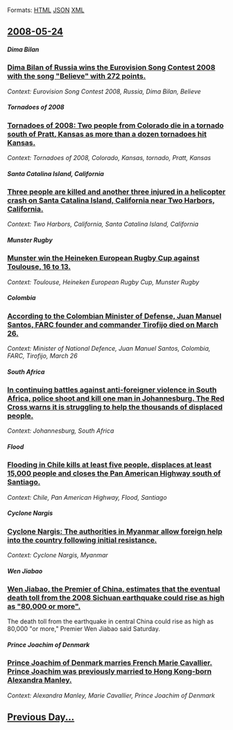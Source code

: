 
Formats: [HTML](2008/05/24/index.html)  [JSON](2008/05/24/index.json)  [XML](2008/05/24/index.xml)  

## [2008-05-24](/news/2008/05/24/index.md)

##### Dima Bilan
### [ Dima Bilan of Russia wins the Eurovision Song Contest 2008 with the song "Believe" with 272 points. ](/news/2008/05/24/dima-bilan-of-russia-wins-the-eurovision-song-contest-2008-with-the-song-believe-with-272-points.md)
_Context: Eurovision Song Contest 2008, Russia, Dima Bilan, Believe_

##### Tornadoes of 2008
### [ Tornadoes of 2008: Two people from Colorado die in a tornado south of Pratt, Kansas as more than a dozen tornadoes hit Kansas. ](/news/2008/05/24/tornadoes-of-2008-two-people-from-colorado-die-in-a-tornado-south-of-pratt-kansas-as-more-than-a-dozen-tornadoes-hit-kansas.md)
_Context: Tornadoes of 2008, Colorado, Kansas, tornado, Pratt, Kansas_

##### Santa Catalina Island, California
### [ Three people are killed and another three injured in a helicopter crash on Santa Catalina Island, California near Two Harbors, California. ](/news/2008/05/24/three-people-are-killed-and-another-three-injured-in-a-helicopter-crash-on-santa-catalina-island-california-near-two-harbors-california.md)
_Context: Two Harbors, California, Santa Catalina Island, California_

##### Munster Rugby
### [ Munster win the Heineken European Rugby Cup against Toulouse, 16 to 13. ](/news/2008/05/24/munster-win-the-heineken-european-rugby-cup-against-toulouse-16-to-13.md)
_Context: Toulouse, Heineken European Rugby Cup, Munster Rugby_

##### Colombia
### [ According to the Colombian Minister of Defense, Juan Manuel Santos, FARC founder and commander Tirofijo died on March 26. ](/news/2008/05/24/according-to-the-colombian-minister-of-defense-juan-manuel-santos-farc-founder-and-commander-tirofijo-died-on-march-26.md)
_Context: Minister of National Defence, Juan Manuel Santos, Colombia, FARC, Tirofijo, March 26_

##### South Africa
### [ In continuing battles against anti-foreigner violence in South Africa, police shoot and kill one man in Johannesburg. The Red Cross warns it is struggling to help the thousands of displaced people. ](/news/2008/05/24/in-continuing-battles-against-anti-foreigner-violence-in-south-africa-police-shoot-and-kill-one-man-in-johannesburg-the-red-cross-warns-i.md)
_Context: Johannesburg, South Africa_

##### Flood
### [ Flooding in Chile kills at least five people, displaces at least 15,000 people and closes the Pan American Highway south of Santiago. ](/news/2008/05/24/flooding-in-chile-kills-at-least-five-people-displaces-at-least-15-000-people-and-closes-the-pan-american-highway-south-of-santiago.md)
_Context: Chile, Pan American Highway, Flood, Santiago_

##### Cyclone Nargis
### [ Cyclone Nargis: The authorities in Myanmar allow foreign help into the country following initial resistance. ](/news/2008/05/24/cyclone-nargis-the-authorities-in-myanmar-allow-foreign-help-into-the-country-following-initial-resistance.md)
_Context: Cyclone Nargis, Myanmar_

##### Wen Jiabao
### [ Wen Jiabao, the Premier of China, estimates that the eventual death toll from the 2008 Sichuan earthquake could rise as high as "80,000 or more". ](/news/2008/05/24/wen-jiabao-the-premier-of-china-estimates-that-the-eventual-death-toll-from-the-2008-sichuan-earthquake-could-rise-as-high-as-80-000-or.md)
The death toll from the earthquake in central China could rise as high as 80,000 &quot;or more,&quot; Premier Wen Jiabao said Saturday.

##### Prince Joachim of Denmark
### [ Prince Joachim of Denmark marries French Marie Cavallier. Prince Joachim was previously married to Hong Kong-born Alexandra Manley. ](/news/2008/05/24/prince-joachim-of-denmark-marries-french-marie-cavallier-prince-joachim-was-previously-married-to-hong-kong-born-alexandra-manley.md)
_Context: Alexandra Manley, Marie Cavallier, Prince Joachim of Denmark_

## [Previous Day...](/news/2008/05/23/index.md)

